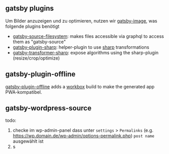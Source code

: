 
## gatsby plugins

Um Bilder anzuzeigen und zu optimieren, nutzen wir [gatsby-image](https://www.gatsbyjs.org/packages/gatsby-image), was folgende plugins benötigt

- [gatsby-source-filesystem](https://www.gatsbyjs.org/packages/gatsby-source-filesystem): makes files accessible via graphql to access them as "gatsby-source"
- [gatsby-plugin-sharp](https://www.gatsbyjs.org/packages/gatsby-plugin-sharp): helper-plugin to use [sharp](https://github.com/lovell/sharp) transformations
- [gatsby-transformer-sharp](https://www.gatsbyjs.org/packages/gatsby-transformer-sharp): expose algorithms using the sharp-plugin (resize/crop/optimize)

## gatsby-plugin-offline

[gatsby-plugin-offline](https://www.gatsbyjs.org/packages/gatsby-plugin-offline) adds a [workbox](https://developers.google.com/web/tools/workbox/modules/workbox-build) build to make the generated app PWA-kompatibel.

## gatsby-wordpress-source

todo:

1. checke im wp-admin-panel dass unter `settings` > `Permalinks` (e.g. https://wp.domain.de/wp-admin/options-permalink.php) `post name` ausgewählt ist
1. s  

